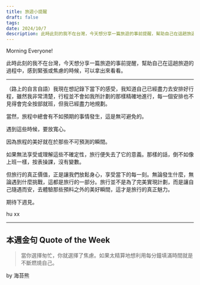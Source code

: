 ```yaml
---
title: 旅遊小提醒
draft: false
tags: 
date: 2024/10/7
description: 此時此刻的我不在台灣，今天想分享一篇旅遊的事前提醒，幫助自己在這趟旅遊的過程中，感到緊張或焦慮的時候，可以拿出來看看。
---
```

Morning Everyone!

此時此刻的我不在台灣，今天想分享一篇旅遊的事前提醒，幫助自己在這趟旅遊的過程中，感到緊張或焦慮的時候，可以拿出來看看。

---

（路上的自言自語）我現在想記錄下當下的感受，我知道自己已經盡力去安排好行程，雖然我非常清楚，行程並不會如我所計劃的那樣精確地進行，每一個安排也不見得會完全按部就班，但我已經盡力地規劃。

當然，旅程中總會有不如預期的事情發生，這是無可避免的。

遇到這些時候，要放寬心。

因為旅程的美好就在於那些不可預測的瞬間。

如果無法享受或理解這些不確定性，旅行便失去了它的意義。那樣的話，倒不如像上班一樣，按表操課，沒有變數。

但旅行的真正價值，正是讓我們放鬆身心，享受當下的每一刻。無論發生什麼，無論遇到什麼挑戰，這都是旅行的一部分。旅行並不是為了完美實現計劃，而是讓自己隨遇而安，去體驗那些預料之外的美好瞬間，這才是旅行的真正魅力。

期待下週見。

hu xx

---

## **本週金句 Quote of the Week**

> 當你選擇匆忙，你就選擇了焦慮。如果太精算地想利用每分鐘填滿時間就是不斷燃燒自己。

by 海苔熊